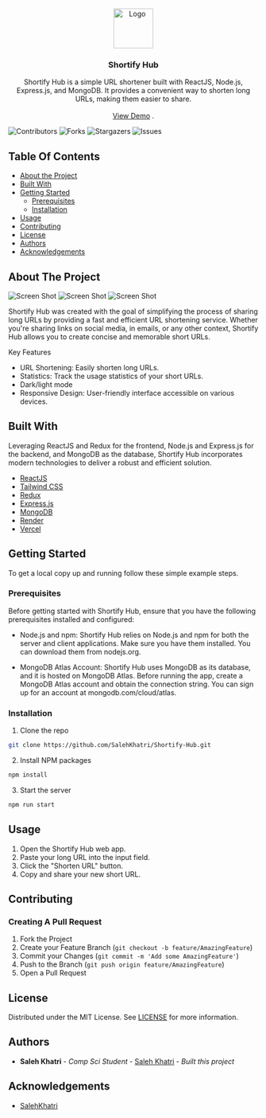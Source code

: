<br/>
<p align="center">
  <a href="https://github.com/SalehKhatri/Shortify-Hub">
    <img src="images/logo.png" alt="Logo" width="80" height="80">
  </a>

  <h3 align="center">Shortify Hub</h3>

  <p align="center">
    Shortify Hub is a simple URL shortener built with ReactJS, Node.js, Express.js, and MongoDB. It provides a convenient way to shorten long URLs, making them easier to share.
    <br/>
    <br/>
    <a href="https://github.com/SalehKhatri/Shortify-Hub">View Demo</a>
    .
  </p>
</p>

![Contributors](https://img.shields.io/github/contributors/SalehKhatri/Shortify-Hub?color=dark-green) ![Forks](https://img.shields.io/github/forks/SalehKhatri/Shortify-Hub?style=social) ![Stargazers](https://img.shields.io/github/stars/SalehKhatri/Shortify-Hub?style=social) ![Issues](https://img.shields.io/github/issues/SalehKhatri/Shortify-Hub) 

## Table Of Contents

* [About the Project](#about-the-project)
* [Built With](#built-with)
* [Getting Started](#getting-started)
  * [Prerequisites](#prerequisites)
  * [Installation](#installation)
* [Usage](#usage)
* [Contributing](#contributing)
* [License](#license)
* [Authors](#authors)
* [Acknowledgements](#acknowledgements)

## About The Project

![Screen Shot](images/loginPage.png)
![Screen Shot](images/homePage.png)
![Screen Shot](images/homePageDark.png)

Shortify Hub was created with the goal of simplifying the process of sharing long URLs by providing a fast and efficient URL shortening service. Whether you're sharing links on social media, in emails, or any other context, Shortify Hub allows you to create concise and memorable short URLs.

Key Features
* URL Shortening: Easily shorten long URLs.
* Statistics: Track the usage statistics of your short URLs.
* Dark/light mode
* Responsive Design: User-friendly interface accessible on various devices.



## Built With

Leveraging ReactJS and Redux for the frontend, Node.js and Express.js for the backend, and MongoDB as the database, Shortify Hub incorporates modern technologies to deliver a robust and efficient solution.

* [ReactJS](https://react.dev/)
* [Tailwind CSS](https://tailwindcss.com/)
* [Redux](https://redux.js.org/)
* [Express.js](https://expressjs.com/)
* [MongoDB](https://mongodb.com/)
* [Render](https://render.com/)
* [Vercel](https://vercel.com/)

## Getting Started

To get a local copy up and running follow these simple example steps.

### Prerequisites

Before getting started with Shortify Hub, ensure that you have the following prerequisites installed and configured:

* Node.js and npm: Shortify Hub relies on Node.js and npm for both the server and client applications. Make sure you have them installed. You can download them from nodejs.org.

* MongoDB Atlas Account: Shortify Hub uses MongoDB as its database, and it is hosted on MongoDB Atlas. Before running the app, create a MongoDB Atlas account and obtain the connection string. You can sign up for an account at mongodb.com/cloud/atlas.


### Installation


1. Clone the repo

```sh
git clone https://github.com/SalehKhatri/Shortify-Hub.git
```

2. Install NPM packages

```sh
npm install
```

3. Start the server

```sh
npm run start
```

## Usage

1. Open the Shortify Hub web app.
2. Paste your long URL into the input field.
3. Click the "Shorten URL" button.
4.  Copy and share your new short URL.

## Contributing



### Creating A Pull Request

1. Fork the Project
2. Create your Feature Branch (`git checkout -b feature/AmazingFeature`)
3. Commit your Changes (`git commit -m 'Add some AmazingFeature'`)
4. Push to the Branch (`git push origin feature/AmazingFeature`)
5. Open a Pull Request

## License

Distributed under the MIT License. See [LICENSE](https://github.com/SalehKhatri/Shortify-Hub/blob/main/LICENSE.md) for more information.

## Authors

* **Saleh Khatri** - *Comp Sci Student* - [Saleh Khatri](https://github.com/SalehKhatri/) - *Built this project*

## Acknowledgements

* [SalehKhatri](https://github.com/SalehKhatri/)

